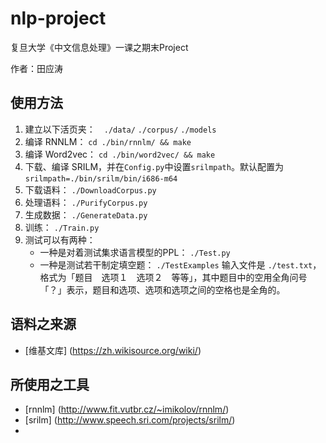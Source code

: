 nlp-project
===========

复旦大学《中文信息处理》一课之期末Project

作者：田应涛

## 使用方法

1. 建立以下活页夹：　`./data/` `./corpus/` `./models`　
1. 编译 RNNLM： `cd ./bin/rnnlm/ && make`
1. 编译 Word2vec： `cd ./bin/word2vec/ && make`
1. 下载、编译 SRILM，并在`Config.py`中设置`srilmpath`。默认配置为`srilmpath=./bin/srilm/bin/i686-m64`
1. 下载语料： `./DownloadCorpus.py`
1. 处理语料： `./PurifyCorpus.py`
1. 生成数据： `./GenerateData.py`
1. 训练： `./Train.py`
1. 测试可以有两种：
    * 一种是对着测试集求语言模型的PPL： `./Test.py`
    * 一种是测试若干制定填空题： `./TestExamples`
        输入文件是 `./test.txt`，格式为「题目　选项１　选项２　等等」，其中题目中的空用全角问号「？」表示，题目和选项、选项和选项之间的空格也是全角的。

## 语料之来源

* [维基文库] (https://zh.wikisource.org/wiki/)

## 所使用之工具

* [rnnlm] (http://www.fit.vutbr.cz/~imikolov/rnnlm/) 
* [srilm] (http://www.speech.sri.com/projects/srilm/)
*
